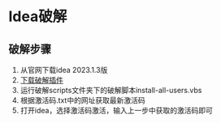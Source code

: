 # Idea破解

## 破解步骤
1. 从官网下载idea 2023.1.3版
2. [下载破解插件](/idea%E7%A0%B4%E8%A7%A3/JetBrains%E6%BF%80%E6%B4%BB%E6%8F%92%E4%BB%B6.zip)
3. 运行破解scripts文件夹下的破解脚本install-all-users.vbs
4. 根据激活码.txt中的网址获取最新激活码
5. 打开idea，选择激活码激活，输入上一步中获取的激活码即可
